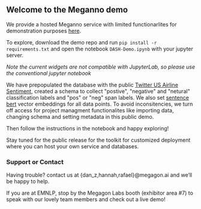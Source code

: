 ## Welcome to the Meganno demo

We provide a hosted Meganno service with limited functionarlites for demonstration purposes [here](https://mybinder.org/v2/gh/meganno/demo/main?filepath=%2Fnotebooks%2FDASH-Demo.ipynb).


To explore, download the demo repo and run 
```pip install -r requirements.txt``` 
and open the notebook `DASH-Demo.ipynb` with your jupyter server.

*Note the current widgets are not compatible with JupyterLab, so please use the conventional jupyter notebook*


We have prepopulated the database with the public [Twitter US Airline Sentiment](https://www.kaggle.com/crowdflower/twitter-airline-sentiment), created a schema to collect "postive", "negative" and "netural" classification labels and "pos" or "neg" span labels. We also set [sentence bert](https://huggingface.co/sentence-transformers) vector embeddings for all data points. To avoid inconsitencies, we turn off access for project managment functionalites like importing data, changing schema and setting metadata in this public demo.

Then follow the instructions in the notebook and happy exploring!


Stay tuned for the public release for the toolkit for customized deployment where you can host your own service and databases.


### Support or Contact

Having trouble? contact us at {dan_z,hannah,rafael}@megagon.ai and we’ll be happy to help.

If you are at EMNLP, stop by the Megagon Labs booth (exhibitor area #7) to speak with our lovely team members and check out a live demo!

